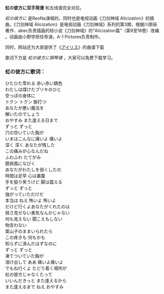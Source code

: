 

**虹の彼方に双手简谱** 和五线谱完全对应。

_虹の彼方に_ 是ReoNa演唱的，同时也是电视动画《刀剑神域 Alicization》的插曲。《刀剑神域
Alicization》是电视动画《刀剑神域》系列的第3期，根据川原砾著作、abec负责插画的轻小说《刀剑神域》的“Alicization篇”（第9至18卷）改编
。动画由小野学担任导演，A-1 Pictures负责制作。

同时，网站还为大家提供了《[アイリス](Music-9947-アイリス-刀剑神域-Alicization-ED.html "アイリス")》的曲谱下载

歌词下方是 _虹の彼方に钢琴谱_ ，大家可以免费下载学习。

### 虹の彼方に歌词：

ひたひた零れる 赤い赤い錆色  
わたしは煤けたブリキのひと  
空っぽの身体に  
トクン トクン 脈打つ  
あなたが悪い魔法を  
解いたのでしょう  
おやすみ また逢える日まで  
ずっと ずっと  
穴の空いていた胸が  
いまはこんなに痛いよ 痛いよ  
深く 深く あなたが残した  
この痛みが心なんだね  
ふわふわ たてがみ  
臆病風になびく  
あなたがわたしを弱くしたの  
時間は足早 心は裏腹  
手を振り笑うけど 脚は震える  
ずっと ずっと  
強がっていただけだ  
本当は ねえ 怖いよ 怖いよ  
だけど行くよあなたがくれたのは  
弱さ見せない勇気なんかじゃない  
何も見えない 聞こえもしない  
物言わない  
案山子のままいられたら  
この疼きも 何もかも  
知らずに済んだはずなのに  
ずっと ずっと  
凍てついていた胸が  
溶け出して ああ 痛いよ痛いよ  
でもね行くよ たどり着く場所が  
虹の彼方じゃなくたって  
いいんだきっと また逢えるから  
また逢えるまで ねえ おやすみ

